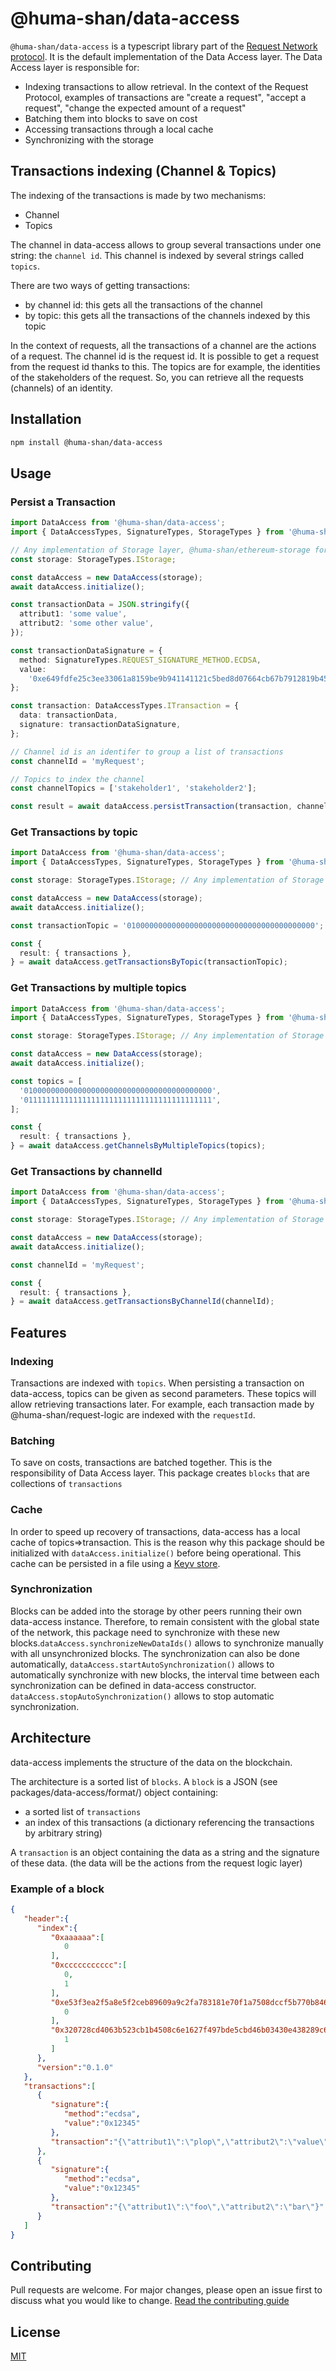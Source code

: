 # @huma-shan/data-access

`@huma-shan/data-access` is a typescript library part of the [Request Network protocol](https://github.com/RequestNetwork/requestNetwork).
It is the default implementation of the Data Access layer. The Data Access layer is responsible for:

- Indexing transactions to allow retrieval. In the context of the Request Protocol, examples of transactions are "create a request", "accept a request", "change the expected amount of a request"
- Batching them into blocks to save on cost
- Accessing transactions through a local cache
- Synchronizing with the storage

## Transactions indexing (Channel & Topics)

The indexing of the transactions is made by two mechanisms:

- Channel
- Topics

The channel in data-access allows to group several transactions under one string: the `channel id`.
This channel is indexed by several strings called `topics`.

There are two ways of getting transactions:

- by channel id: this gets all the transactions of the channel
- by topic: this gets all the transactions of the channels indexed by this topic

In the context of requests, all the transactions of a channel are the actions of a request.
The channel id is the request id. It is possible to get a request from the request id thanks to this.
The topics are for example, the identities of the stakeholders of the request. So, you can retrieve all the requests (channels) of an identity.

## Installation

```bash
npm install @huma-shan/data-access
```

## Usage

### Persist a Transaction

```typescript
import DataAccess from '@huma-shan/data-access';
import { DataAccessTypes, SignatureTypes, StorageTypes } from '@huma-shan/types';

// Any implementation of Storage layer, @huma-shan/ethereum-storage for example
const storage: StorageTypes.IStorage;

const dataAccess = new DataAccess(storage);
await dataAccess.initialize();

const transactionData = JSON.stringify({
  attribut1: 'some value',
  attribut2: 'some other value',
});

const transactionDataSignature = {
  method: SignatureTypes.REQUEST_SIGNATURE_METHOD.ECDSA,
  value:
    '0xe649fdfe25c3ee33061a8159be9b941141121c5bed8d07664cb67b7912819b4539841a206636c190178ac58978926dad1fe3637a10b656705b71bda5e187510c1b',
};

const transaction: DataAccessTypes.ITransaction = {
  data: transactionData,
  signature: transactionDataSignature,
};

// Channel id is an identifer to group a list of transactions
const channelId = 'myRequest';

// Topics to index the channel
const channelTopics = ['stakeholder1', 'stakeholder2'];

const result = await dataAccess.persistTransaction(transaction, channelId, channelTopics);
```

### Get Transactions by topic

```typescript
import DataAccess from '@huma-shan/data-access';
import { DataAccessTypes, SignatureTypes, StorageTypes } from '@huma-shan/types';

const storage: StorageTypes.IStorage; // Any implementation of Storage layer, @huma-shan/ethereum-storage for example

const dataAccess = new DataAccess(storage);
await dataAccess.initialize();

const transactionTopic = '010000000000000000000000000000000000000000';

const {
  result: { transactions },
} = await dataAccess.getTransactionsByTopic(transactionTopic);
```

### Get Transactions by multiple topics

```typescript
import DataAccess from '@huma-shan/data-access';
import { DataAccessTypes, SignatureTypes, StorageTypes } from '@huma-shan/types';

const storage: StorageTypes.IStorage; // Any implementation of Storage layer, @huma-shan/ethereum-storage for example

const dataAccess = new DataAccess(storage);
await dataAccess.initialize();

const topics = [
  '010000000000000000000000000000000000000000',
  '011111111111111111111111111111111111111111',
];

const {
  result: { transactions },
} = await dataAccess.getChannelsByMultipleTopics(topics);
```

### Get Transactions by channelId

```typescript
import DataAccess from '@huma-shan/data-access';
import { DataAccessTypes, SignatureTypes, StorageTypes } from '@huma-shan/types';

const storage: StorageTypes.IStorage; // Any implementation of Storage layer, @huma-shan/ethereum-storage for example

const dataAccess = new DataAccess(storage);
await dataAccess.initialize();

const channelId = 'myRequest';

const {
  result: { transactions },
} = await dataAccess.getTransactionsByChannelId(channelId);
```

## Features

### Indexing

Transactions are indexed with `topics`. When persisting a transaction on data-access, topics can be given as second parameters. These topics will allow retrieving transactions later. For example, each transaction made by @huma-shan/request-logic are indexed with the `requestId`.

### Batching

To save on costs, transactions are batched together. This is the responsibility of Data Access layer. This package creates `blocks` that are collections of `transactions`

### Cache

In order to speed up recovery of transactions, data-access has a local cache of topics=>transaction. This is the reason why this package should be initialized with `dataAccess.initialize()` before being operational. This cache can be persisted in a file using a [Keyv store](https://github.com/lukechilds/keyv#official-storage-adapters).

### Synchronization

Blocks can be added into the storage by other peers running their own data-access instance. Therefore, to remain consistent with the global state of the network, this package need to synchronize with these new blocks.`dataAccess.synchronizeNewDataIds()` allows to synchronize manually with all unsynchronized blocks. The synchronization can also be done automatically, `dataAccess.startAutoSynchronization()` allows to automatically synchronize with new blocks, the interval time between each synchronization can be defined in data-access constructor. `dataAccess.stopAutoSynchronization()` allows to stop automatic synchronization.

## Architecture

data-access implements the structure of the data on the blockchain.

The architecture is a sorted list of `blocks`. A `block` is a JSON (see packages/data-access/format/) object containing:

- a sorted list of `transactions`
- an index of this transactions (a dictionary referencing the transactions by arbitrary string)

A `transaction` is an object containing the data as a string and the signature of these data. (the data will be the actions from the request logic layer)

### Example of a block

```JSON
{
   "header":{
      "index":{
         "0xaaaaaa":[
            0
         ],
         "0xccccccccccc":[
            0,
            1
         ],
         "0xe53f3ea2f5a8e5f2ceb89609a9c2fa783181e70f1a7508dccf5b770b846a6a8d":[
            0
         ],
         "0x320728cd4063b523cb1b4508c6e1627f497bde5cbd46b03430e438289c6e1d23":[
            1
         ]
      },
      "version":"0.1.0"
   },
   "transactions":[
      {
         "signature":{
            "method":"ecdsa",
            "value":"0x12345"
         },
         "transaction":"{\"attribut1\":\"plop\",\"attribut2\":\"value\"}"
      },
      {
         "signature":{
            "method":"ecdsa",
            "value":"0x12345"
         },
         "transaction":"{\"attribut1\":\"foo\",\"attribut2\":\"bar\"}"
      }
   ]
}
```

## Contributing

Pull requests are welcome. For major changes, please open an issue first to discuss what you would like to change.
[Read the contributing guide](/CONTRIBUTING.md)

## License

[MIT](/LICENSE)
